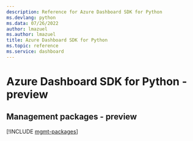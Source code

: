 ```yaml
---
description: Reference for Azure Dashboard SDK for Python
ms.devlang: python
ms.data: 07/26/2022
author: lmazuel
ms.author: lmazuel
title: Azure Dashboard SDK for Python
ms.topic: reference
ms.service: dashboard
---
```

# Azure Dashboard SDK for Python - preview

## Management packages - preview
[!INCLUDE [mgmt-packages](dashboard-mgmt-index.md)]
